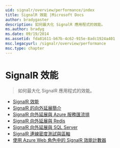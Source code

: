 ```yaml
---
uid: signalr/overview/performance/index
title: SignalR 效能 |Microsoft Docs
author: bradygaster
description: 如何最大化 SignalR 應用程式的效能。
ms.author: bradyg
ms.date: 09/19/2014
ms.assetid: fda81611-b67b-4c62-915e-8adc1924a401
msc.legacyurl: /signalr/overview/performance
msc.type: chapter
---
```

<a name="signalr-performance"></a>SignalR 效能
====================
> 如何最大化 SignalR 應用程式的效能。


- [SignalR 效能](signalr-performance.md)
- [SignalR 的向外延展簡介](scaleout-in-signalr.md)
- [SignalR 向外延展與 Azure 服務匯流排](scaleout-with-windows-azure-service-bus.md)
- [SignalR 向外延展與 Redis](scaleout-with-redis.md)
- [SignalR 向外延展與 SQL Server](scaleout-with-sql-server.md)
- [SignalR 連線密度測試與區軸](signalr-connection-density-testing-with-crank.md)
- [使用 Azure Web 角色中的 SignalR 效能計數器](using-signalr-performance-counters-in-an-azure-web-role.md)
